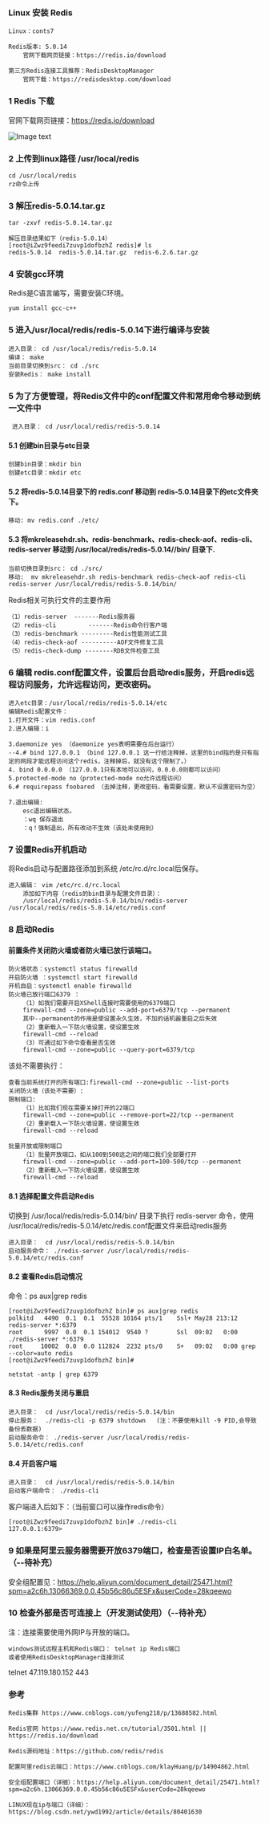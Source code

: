 ###  Linux 安装 Redis

    Linux：conts7
    
    Redis版本: 5.0.14
        官网下载网页链接：https://redis.io/download
    
    第三方Redis连接工具推荐：RedisDesktopManager
        官网下载：https://redisdesktop.com/download

### 1 Redis 下载

官网下载网页链接：https://redis.io/download

![Image text](./images/redis下载地址.png)

### 2 上传到linux路径 /usr/local/redis

    cd /usr/local/redis
    rz命令上传

### 3 解压redis-5.0.14.tar.gz

    tar -zxvf redis-5.0.14.tar.gz
    
    解压目录结果如下（redis-5.0.14）
    [root@iZwz9feedi7zuvp1dofbzhZ redis]# ls
    redis-5.0.14  redis-5.0.14.tar.gz  redis-6.2.6.tar.gz

### 4 安装gcc环境

Redis是C语言编写，需要安装C环境。

    yum install gcc-c++

### 5 进入/usr/local/redis/redis-5.0.14下进行编译与安装

    进入目录： cd /usr/local/redis/redis-5.0.14
    编译： make
    当前目录切换到src： cd ./src
    安装Redis： make install

### 5 为了方便管理，将Redis文件中的conf配置文件和常用命令移动到统一文件中

     进入目录： cd /usr/local/redis/redis-5.0.14

#### 5.1 创建bin目录与etc目录

    创建bin目录：mkdir bin  
    创建etc目录：mkdir etc

#### 5.2 将redis-5.0.14目录下的 redis.conf 移动到 redis-5.0.14目录下的etc文件夹下。

    移动: mv redis.conf ./etc/

#### 5.3 将mkreleasehdr.sh、redis-benchmark、redis-check-aof、redis-cli、redis-server 移动到   /usr/local/redis/redis-5.0.14//bin/ 目录下.

    当前切换目录到src： cd ./src/
    移动:  mv mkreleasehdr.sh redis-benchmark redis-check-aof redis-cli redis-server /usr/local/redis/redis-5.0.14/bin/

Redis相关可执行文件的主要作用

    （1）redis-server  -------Redis服务器
    （2）redis-cli         -------Redis命令行客户端
    （3）redis-benchmark ---------Redis性能测试工具
    （4）redis-check-aof ----------AOF文件修复工具
    （5）redis-check-dump --------RDB文件检查工具

### 6 编辑 redis.conf配置文件，设置后台启动redis服务，开启redis远程访问服务，允许远程访问，更改密码。

    进入etc目录：/usr/local/redis/redis-5.0.14/etc
    编辑Redis配置文件：
    1.打开文件：vim redis.conf
    2.进入编辑：i

    3.daemonize yes （daemonize yes表明需要在后台运行）
    --4.# bind 127.0.0.1 （bind 127.0.0.1 这一行给注释掉，这里的bind指的是只有指定的网段才能远程访问这个redis，注释掉后，就没有这个限制了。）
    4. bind 0.0.0.0 （127.0.0.1只有本地可以访问，0.0.0.0则都可以访问）
    5.protected-mode no（protected-mode no允许远程访问）
    6.# requirepass foobared （去掉注释，更改密码，看需要设置，默认不设置密码为空）

    7.退出编辑:
        esc退出编辑状态。
        ：wq 保存退出
        ：q！强制退出，所有改动不生效（该处未使用到）

### 7 设置Redis开机启动

将Redis启动与配置路径添加到系统 /etc/rc.d/rc.local后保存。

    进入编辑： vim /etc/rc.d/rc.local
        添加如下内容（redis的bin目录与配置文件目录）：
        /usr/local/redis/redis-5.0.14/bin/redis-server  /usr/local/redis/redis-5.0.14/etc/redis.conf

### 8 启动Redis

#### 前置条件关闭防火墙或者防火墙已放行该端口。

    防火墙状态：systemctl status firewalld
    开启防火墙 ：systemctl start firewalld
    开机自启：systemctl enable firewalld
    防火墙已放行端口6379 ：
        （1）如我们需要开启XShell连接时需要使用的6379端口
        firewall-cmd --zone=public --add-port=6379/tcp --permanent
        其中--permanent的作用是使设置永久生效，不加的话机器重启之后失效
        （2）重新载入一下防火墙设置，使设置生效
        firewall-cmd --reload
        （3）可通过如下命令查看是否生效
        firewall-cmd --zone=public --query-port=6379/tcp


该处不需要执行：

    查看当前系统打开的所有端口:firewall-cmd --zone=public --list-ports
    关闭防火墙（该处不需要）:
    限制端口:
        （1）比如我们现在需要关掉打开的22端口
        firewall-cmd --zone=public --remove-port=22/tcp --permanent
        （2）重新载入一下防火墙设置，使设置生效
        firewall-cmd --reload

    批量开放或限制端口
        （1）批量开放端口，如从100到500这之间的端口我们全部要打开
        firewall-cmd --zone=public --add-port=100-500/tcp --permanent
        （2）重新载入一下防火墙设置，使设置生效
        firewall-cmd --reload

#### 8.1 选择配置文件启动Redis

切换到 /usr/local/redis/redis-5.0.14/bin/ 目录下执行 redis-server 命令，使用 /usr/local/redis/redis-5.0.14/etc/redis.conf配置文件来启动redis服务
 
    进入目录：  cd /usr/local/redis/redis-5.0.14/bin
    启动服务命令： ./redis-server /usr/local/redis/redis-5.0.14/etc/redis.conf

#### 8.2 查看Redis启动情况

命令：ps aux|grep redis

    [root@iZwz9feedi7zuvp1dofbzhZ bin]# ps aux|grep redis
    polkitd   4490  0.1  0.1  55528 10164 pts/1    Ssl+ May28 213:12 redis-server *:6379
    root      9997  0.0  0.1 154012  9540 ?        Ssl  09:02   0:00 ./redis-server *:6379
    root     10002  0.0  0.0 112824  2232 pts/0    S+   09:02   0:00 grep --color=auto redis
    [root@iZwz9feedi7zuvp1dofbzhZ bin]#

    netstat -antp | grep 6379


#### 8.3 Redis服务关闭与重启

    进入目录：  cd /usr/local/redis/redis-5.0.14/bin
    停止服务：  ./redis-cli -p 6379 shutdown   (注：不要使用kill -9 PID,会导致备份丢数据)
    启动服务命令： ./redis-server /usr/local/redis/redis-5.0.14/etc/redis.conf

#### 8.4 开启客户端

    进入目录：  cd /usr/local/redis/redis-5.0.14/bin
    启动客户端命令： ./redis-cli 

客户端进入后如下：（当前窗口可以操作redis命令）

    [root@iZwz9feedi7zuvp1dofbzhZ bin]# ./redis-cli
    127.0.0.1:6379>

### 9 如果是阿里云服务器需要开放6379端口，检查是否设置IP白名单。（--待补充）

安全组配置见：https://help.aliyun.com/document_detail/25471.html?spm=a2c6h.13066369.0.0.45b56c86u5ESFx&userCode=28kqeewo



### 10 检查外部是否可连接上（开发测试使用）（--待补充）

注：连接需要使用外网IP与开放的端口。

    windows测试远程主机和Redis端口： telnet ip Redis端口
    或者使用RedisDesktopManager连接测试

telnet 47.119.180.152 443

### 参考

    Redis集群 https://www.cnblogs.com/yufeng218/p/13688582.html

    Redis官网 https://www.redis.net.cn/tutorial/3501.html || https://redis.io/download
    
    Redis源码地址：https://github.com/redis/redis

    配置阿里redis云端口：https://www.cnblogs.com/klayHuang/p/14904862.html

    安全组配置端口（详细）：https://help.aliyun.com/document_detail/25471.html?spm=a2c6h.13066369.0.0.45b56c86u5ESFx&userCode=28kqeewo

    LINUX现在ip与端口（详细）：https://blog.csdn.net/ywd1992/article/details/80401630